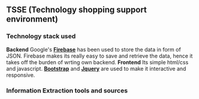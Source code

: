 ## TSSE (Technology shopping support environment)
### Technology stack used
**Backend** Google's **[Firebase](www.firebase.com)** has been used to store the data in form of JSON. Firebase makes its really easy to save and retrieve the data, hence it takes off the burden of wrting own backend.
**Frontend** Its simple html/css and javascript. **[Bootstrap](http://getbootstrap.com/)** and **[Jquery](https://jquery.com/)** are used to make it interactive and responsive. 

### Information Extraction tools and sources



